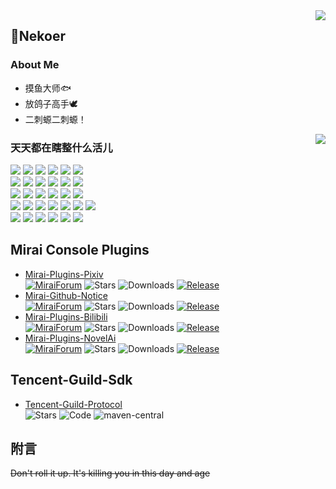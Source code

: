 <a href="https://github.com/anuraghazra/github-readme-stats">
<!--   <img align="right" src="https://github-readme-stats.vercel.app/api?username=Nekoer&show_icons=true&hide_border=true&include_all_commits_disable=false&custom_title=牧瀬くりす最高だ！！！&count_private=true"> -->
  <img align="right" src="https://github-readme-stats.vercel.app/api?username=Nekoer&bg_color=30,e96443,904e95&title_color=fff&text_color=fff&custom_title=牧瀬くりす最高だ！！！&locale=cn">
</a>

## 🌱Nekoer
### About Me
- 摸鱼大师🐟
- 放鸽子高手🕊
- 二刺螈二刺螈！

<a href=#>
  <img align="right" src="https://github-readme-stats.vercel.app/api/top-langs/?username=Nekoer&layout=compact&hide_border=true">
</a>

### 天天都在瞎整什么活儿

![](https://img.shields.io/badge/-python-3776ab?style=flat-square&logo=python&logoColor=fff)
![](https://img.shields.io/badge/-python-3776ab?style=flat-square&logo=python&logoColor=fff)
![](https://img.shields.io/badge/-python-3776ab?style=flat-square&logo=python&logoColor=fff)
![](https://img.shields.io/badge/-python-3776ab?style=flat-square&logo=python&logoColor=fff)
![](https://img.shields.io/badge/-python-3776ab?style=flat-square&logo=python&logoColor=fff)
![](https://img.shields.io/badge/-python-3776ab?style=flat-square&logo=python&logoColor=fff)
<br>
![](https://img.shields.io/badge/-HTML5-e34f26?style=flat-square&logo=HTML5&logoColor=fff)
![](https://img.shields.io/badge/-HTML5-e34f26?style=flat-square&logo=HTML5&logoColor=fff)
![](https://img.shields.io/badge/-HTML5-e34f26?style=flat-square&logo=HTML5&logoColor=fff)
![](https://img.shields.io/badge/-HTML5-e34f26?style=flat-square&logo=HTML5&logoColor=fff)
![](https://img.shields.io/badge/-HTML5-e34f26?style=flat-square&logo=HTML5&logoColor=fff)
![](https://img.shields.io/badge/-HTML5-e34f26?style=flat-square&logo=HTML5&logoColor=fff)
<br>
![](https://img.shields.io/badge/-Vue.js-e34f26?style=flat-square&logo=javascript&logoColor=fff)
![](https://img.shields.io/badge/-Vue.js-e34f26?style=flat-square&logo=javascript&logoColor=fff)
![](https://img.shields.io/badge/-Vue.js-e34f26?style=flat-square&logo=javascript&logoColor=fff)
![](https://img.shields.io/badge/-Vue.js-e34f26?style=flat-square&logo=javascript&logoColor=fff)
![](https://img.shields.io/badge/-Vue.js-e34f26?style=flat-square&logo=javascript&logoColor=fff)
![](https://img.shields.io/badge/-Vue.js-e34f26?style=flat-square&logo=javascript&logoColor=fff)
<br>
![](https://img.shields.io/badge/-Java-ce0000?style=flat-square&logo=Java&logoColor=fff)
![](https://img.shields.io/badge/-Java-ce0000?style=flat-square&logo=Java&logoColor=fff)
![](https://img.shields.io/badge/-Java-ce0000?style=flat-square&logo=Java&logoColor=fff)
![](https://img.shields.io/badge/-Java-ce0000?style=flat-square&logo=Java&logoColor=fff)
![](https://img.shields.io/badge/-Java-ce0000?style=flat-square&logo=Java&logoColor=fff)
![](https://img.shields.io/badge/-Java-ce0000?style=flat-square&logo=Java&logoColor=fff)
![](https://img.shields.io/badge/-Java-ce0000?style=flat-square&logo=Java&logoColor=fff)
<br>
![](https://img.shields.io/badge/-kotlin-3776ab?style=flat-square&logo=kotlin&logoColor=green)
![](https://img.shields.io/badge/-kotlin-3776ab?style=flat-square&logo=kotlin&logoColor=green)
![](https://img.shields.io/badge/-kotlin-3776ab?style=flat-square&logo=kotlin&logoColor=green)
![](https://img.shields.io/badge/-kotlin-3776ab?style=flat-square&logo=kotlin&logoColor=green)
![](https://img.shields.io/badge/-kotlin-3776ab?style=flat-square&logo=kotlin&logoColor=green)
![](https://img.shields.io/badge/-kotlin-3776ab?style=flat-square&logo=kotlin&logoColor=green)


## Mirai Console Plugins
* [Mirai-Plugins-Pixiv](https://github.com/Nekoer/mirai-plugins-pixiv/)  
  [![MiraiForum](https://img.shields.io/badge/post-on%20MiraiForum-yellow)](https://mirai.mamoe.net/topic/461)
  ![Stars](https://img.shields.io/github/stars/Nekoer/mirai-plugins-pixiv)
  ![Downloads](https://img.shields.io/github/downloads/Nekoer/mirai-plugins-pixiv/total)
  [![Release](https://img.shields.io/github/v/release/Nekoer/mirai-plugins-pixiv)](https://github.com/Nekoer/mirai-plugins-pixiv/releases)
* [Mirai-Github-Notice](https://github.com/Nekoer/mirai-github-notice/)  
  [![MiraiForum](https://img.shields.io/badge/post-on%20MiraiForum-yellow)](https://mirai.mamoe.net/topic/460)
  ![Stars](https://img.shields.io/github/stars/Nekoer/mirai-github-notice)
  ![Downloads](https://img.shields.io/github/downloads/Nekoer/mirai-github-notice/total)
  [![Release](https://img.shields.io/github/v/release/Nekoer/mirai-github-notice)](https://github.com/Nekoer/mirai-github-notice/releases)
* [Mirai-Plugins-Bilibili](https://github.com/Nekoer/mirai-plugins-bilibili/)  
  [![MiraiForum](https://img.shields.io/badge/post-on%20MiraiForum-yellow)](https://mirai.mamoe.net/topic/1129)
  ![Stars](https://img.shields.io/github/stars/Nekoer/mirai-plugins-bilibili)
  ![Downloads](https://img.shields.io/github/downloads/Nekoer/mirai-plugins-bilibili/total)
  [![Release](https://img.shields.io/github/v/release/Nekoer/mirai-plugins-bilibili)](https://github.com/Nekoer/mirai-plugins-bilibili/releases)
* [Mirai-Plugins-NovelAi](https://github.com/Nekoer/mirai-plugins-novelai/)  
  [![MiraiForum](https://img.shields.io/badge/post-on%20MiraiForum-yellow)](https://mirai.mamoe.net/topic/1660)
  ![Stars](https://img.shields.io/github/stars/Nekoer/mirai-plugins-novelai)
  ![Downloads](https://img.shields.io/github/downloads/Nekoer/mirai-plugins-novelai/total)
  [![Release](https://img.shields.io/github/v/release/Nekoer/mirai-plugins-novelai)](https://github.com/Nekoer/mirai-plugins-novelai/releases)
  
## Tencent-Guild-Sdk
* [Tencent-Guild-Protocol](https://github.com/Nekoer/tencent-guild-protocol)  
  ![Stars](https://img.shields.io/github/stars/Nekoer/tencent-guild-protocol)
  ![Code](https://img.shields.io/github/languages/code-size/Nekoer/tencent-guild-protocol)
  ![maven-central](https://img.shields.io/maven-central/v/com.hcyacg/tencent-guild-protocol)

## 附言
~~Don't roll it up. It's killing you in this day and age~~
